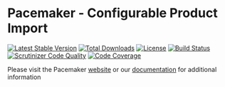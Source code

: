 # Pacemaker - Configurable Product Import

[![Latest Stable Version](https://img.shields.io/packagist/v/techdivision/import-product-variant.svg?style=flat-square)](https://packagist.org/packages/techdivision/import-product-variant) 
 [![Total Downloads](https://img.shields.io/packagist/dt/techdivision/import-product-variant.svg?style=flat-square)](https://packagist.org/packages/techdivision/import-product-variant)
 [![License](https://img.shields.io/packagist/l/techdivision/import-product-variant.svg?style=flat-square)](https://packagist.org/packages/techdivision/import-product-variant)
 [![Build Status](https://img.shields.io/travis/techdivision/import-product-variant/master.svg?style=flat-square)](http://travis-ci.org/techdivision/import-product-variant)
 [![Scrutinizer Code Quality](https://img.shields.io/scrutinizer/g/techdivision/import-product-variant/master.svg?style=flat-square)](https://scrutinizer-ci.com/g/techdivision/import-product-variant/?branch=master) [![Code Coverage](https://img.shields.io/scrutinizer/coverage/g/techdivision/import-product-variant/master.svg?style=flat-square)](https://scrutinizer-ci.com/g/techdivision/import-product-variant/?branch=master)

Please visit the Pacemaker [website](https://pacemaker.techdivision.com) or our [documentation](https://docs.met.tdintern.de/pacemaker/1.3/) for additional information
